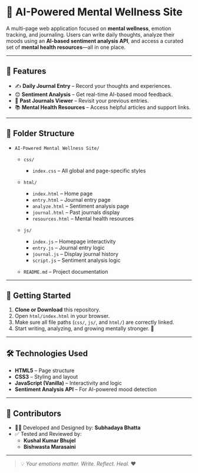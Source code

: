 # 🧠 AI-Powered Mental Wellness Site

A multi-page web application focused on **mental wellness**, emotion tracking, and journaling. Users can write daily thoughts, analyze their moods using an **AI-based sentiment analysis API**, and access a curated set of **mental health resources**—all in one place.

---

## 🧩 Features

- ✍️ **Daily Journal Entry** – Record your thoughts and experiences.
- 😊 **Sentiment Analysis** – Get real-time AI-based mood feedback.
- 📖 **Past Journals Viewer** – Revisit your previous entries.
- 📚 **Mental Health Resources** – Access helpful articles and support links.

---

## 📁 Folder Structure

  - `AI-Powered Mental Wellness Site/`
    - `css/`
      - `index.css` – All global and page-specific styles
    
    - `html/`
      - `index.html` – Home page
      - `entry.html` – Journal entry page
      - `analyze.html` – Sentiment analysis page
      - `journal.html` – Past journals display
      - `resources.html` – Mental health resources
    
    - `js/`
      - `index.js` – Homepage interactivity
      - `entry.js` – Journal entry logic
      - `journal.js` – Display journal history
      - `script.js` – Sentiment analysis logic
    
    - `README.md` – Project documentation

---

## 🚀 Getting Started

1. **Clone or Download** this repository.
2. Open `html/index.html` in your browser.
3. Make sure all file paths (`css/`, `js/`, and `html/`) are correctly linked.
4. Start writing, analyzing, and growing mentally stronger. 💪

---

## 🛠️ Technologies Used

- **HTML5** – Page structure
- **CSS3** – Styling and layout
- **JavaScript (Vanilla)** – Interactivity and logic
- **Sentiment Analysis API** – For AI-powered mood detection

---

## 👥 Contributors

- 👨‍💻 Developed and Designed by: **Subhadaya Bhatta**
- ✅ Tested and Reviewed by:
  - **Kushal Kumar Bhujel**
  - **Bishwasta Marasaini**

---

> 💡 *Your emotions matter. Write. Reflect. Heal.* ❤️
